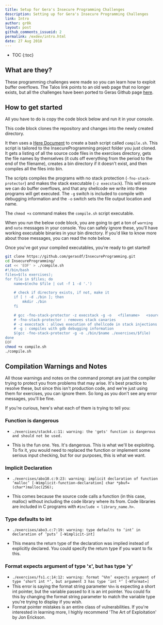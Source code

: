 ```yaml
---
title: Setup for Gera's Insecure Programming Challenges
description: Setting up for Gera's Insecure Programming Challenges
link: Intro
author: gr0k
layout: post
github_comments_issueid: 2
permalink: /exdev/intro.html
date: 27 Aug 2018
---
```


* TOC
{:toc}
## What are they?

These programming challenges were made so you can learn how to exploit buffer overflows. The Talos link points to an old web page that no longer exists, but all the challenges have been ported to Geras Github page [here](https://github.com/gerasdf/InsecureProgramming). 

## How to get started

All you have to do is copy the code block below and run it in your console. 

This code block clones the repository and changes into the newly created directory.

It then uses a [Here Document](http://tldp.org/LDP/abs/html/here-docs.html) to create a bash script called `compile.sh`. This script is tailored to the InsecureProgramming project folder you just cloned. It gets a listing of all the source code files in the exercises directory, gets the file names by themselves (it cuts off everything from the period to the end of the filename), creates a bin directory if it doesn't exist, and then compiles all the files into bin. 

The scripts compiles the programs with no stack protection (`-fno-stack-protector`) and makes the stack executable (`-z execstack`). This will ensure we can do buffer overflows, and that any shellcode we write into these programs will get executed. The `-g` switch  is included to compile with debugging information and the `-o` switch sets the file output location and name.

The `chmod +x` command makes the `compile.sh` script executable.

When you run the below code block, you are going to get a ton of `warning` and `note` messages in your console. You can safely ignore these, you'll have working executable binaries in your bin directory. If you'd like to know more about those messages, you can read the note below.

Once you've got your compiled executables, you're ready to get started!

```bash
git clone https://github.com/gerasdf/InsecureProgramming.git
cd InsecureProgramming/
cat << 'EOF' > ./compile.sh
#!/bin/bash
files=$(ls exercises);
for file in $files; do
    name=$(echo $file | cut -f 1 -d '.')
    
    # check if directory exists, if not, make it
    if [ ! -d ./bin ]; then
        mkdir ./bin
    fi
    
    # gcc -fno-stack-protector -z execstack -g -o   <filename>   <source code location>
    # -fno-stack-protector : removes stack canaries
    # -z execstack : allows execution of shellcode in stack injections
    # -g : compiles with gdb debugging information
    $(gcc -fno-stack-protector -g -o ./bin/$name ./exercises/$file)
done
EOF
chmod +x compile.sh
./compile.sh
```

## Compilation Warnings and Notes

All those warnings and notes on the command prompt are just the compiler trying to protect you from problems that may arise. It's best practice to resolve these, but since this isn't production code, and we're just using them for exercises, you can ignore them. So long as you don't see any error messages, you'll be fine.

If you're curious, here's what each of them is trying to tell you:

### Function is dangerous

- `./exercises/stack4.c:11: warning: the 'gets' function is dangerous and should not be used.`

- This is the fun one. Yes. It's dangerous. This is what we'll be exploiting. To fix it, you would need to replaced the function or implement some serious input checking, but for our purposes, this is what we want.

  

### Implicit Declaration

- `./exercises/abo10.c:9:23: warning: implicit declaration of function ‘malloc’ [-Wimplicit-function-declaration] char *pbuf=(char*)malloc(256);` 

- This comes because the source code calls a function (in this case, malloc) without including the code library where its from. Code libraries are included in C programs with `#include < library_name.h>`. 

   

### Type defaults to int

- `./exercises/abo3.c:7:19: warning: type defaults to ‘int’ in declaration of ‘puts’ [-Wimplicit-int]`

- This means the return type of the declaration was implied instead of explicitly declared.  You could specify the return type if you want to fix this.

  

### Format <format string parameter> expects argument of type 'x', but has type 'y'

- `./exercises/fs1.c:14:12: warning: format ‘%hn’ expects argument of type ‘short int *’, but argument 3 has type ‘int *’ [-Wformat=]`
- This error is saying the format string parameter `%hn`  is expecting a short int pointer, but the variable passed to it is an int pointer. You could fix this by changing the format string parameter to match the variable type you're trying to display if you wish.
- Format pointer mistakes is an entire class of vulnerabilities. If you're interested in learning more, I highly recommend 'The Art of Exploitation' by Jon Erickson.

